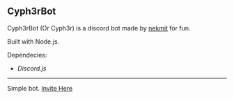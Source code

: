 ## Cyph3rBot

Cyph3rBot (Or Cyph3r) is a discord bot made by [nekmit](https://twitter.com/nekmithatesyou) for fun.

Built with Node.js.

Dependecies:

- *Discord.js*

***

Simple bot. [Invite Here](https://discordapp.com/oauth2/authorize?client_id=334347178158063616&scope=bot&permissions=8)
